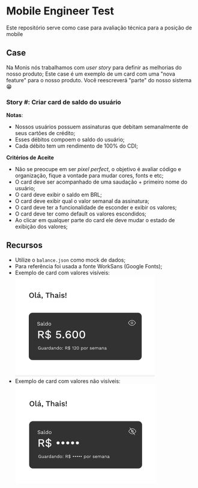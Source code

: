 # Mobile Engineer Test

Este repositório serve como case para avaliação técnica para a posição de mobile

## Case

Na Monis nós trabalhamos com _user story_ para definir as melhorias do nosso produto; Este case é um exemplo de um card com uma "nova feature" para o nosso produto. Você reescreverá "parte" do nosso sistema 😁

### Story #: Criar card de saldo do usuário

**Notas**:

- Nossos usuários possuem assinaturas que debitam semanalmente de seus cartões de crédito;
- Esses débitos compoem o saldo do usuário;
- Cada débito tem um rendimento de 100% do CDI;

**Critérios de Aceite**

- Não se preocupe em ser _pixel perfect_, o objetivo é avaliar código e organização, fique a vontade para mudar cores, fonts e etc;
- O card deve ser acompanhado de uma saudação + primeiro nome do usuário;
- O card deve exibir o saldo em BRL;
- O card deve exibir qual o valor semanal da assinatura;
- O card deve ter a funcionalidade de esconder e exibir os valores;
- O card deve ter como default os valores escondidos;
- Ao clicar em qualquer parte do card ele deve mudar o estado de exibição dos valores;

## Recursos

- Utilize o `balance.json` como mock de dados;
- Para referência foi usada a fonte WorkSans (Google Fonts);
- Exemplo de card com valores visíveis:  
  ![Toogled On](./toggle-on-card.png)
- Exemplo de card com valores não visíveis:  
  ![Toggled Off](./toggle-off-card.png)
